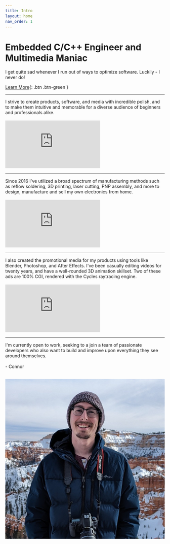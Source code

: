 ```yaml
---
title: Intro
layout: home
nav_order: 1
---
```


# Embedded C/C++ Engineer <span class="quiet-header">and</span> Multimedia&nbsp;Maniac

<blurb>
I get quite sad whenever I run out of ways to optimize software. Luckily - I never do!<br>
</blurb>

[Learn More](https://connor.nishiji.ma/products/emotiscope.html){: .btn .btn-green }

------------------------------

<blurb>
I strive to create products, software, and media <bold>with incredible polish</bold>, and to make them <bold>intuitive and memorable</bold> for a diverse audience of beginners and professionals alike. <br><br>
</blurb>

<iframe class="youtube-video" src="https://www.youtube.com/embed/n2YH9V63OQo" title="YouTube video player" frameborder="0" allow="accelerometer; autoplay; clipboard-write; encrypted-media; gyroscope; picture-in-picture; web-share" allowfullscreen></iframe>

------------------------------

<blurb>
Since 2016 I've utilized a broad spectrum of manufacturing methods such as <bold>reflow soldering, 3D printing, laser cutting, PNP assembly</bold>, and more to <bold>design, manufacture and sell my own electronics from home.</bold><br><br>
</blurb>

<iframe class="youtube-video" src="https://www.youtube.com/embed/don7XKYEpeE" title="YouTube video player" frameborder="0" allow="accelerometer; autoplay; clipboard-write; encrypted-media; gyroscope; picture-in-picture; web-share" allowfullscreen></iframe>

------------------------------

<blurb>
I also created the promotional media for my products using tools like Blender, Photoshop, and After Effects. <bold>I've been casually editing videos for twenty years, and have a well-rounded 3D animation skillset.</bold> Two of these ads are 100% CGI, rendered with the Cycles raytracing engine.<br><br>
</blurb>

<iframe class="youtube-video" src="https://www.youtube.com/embed/xxs3tj32z9A" title="YouTube video player" frameborder="0" allow="accelerometer; autoplay; clipboard-write; encrypted-media; gyroscope; picture-in-picture; web-share" allowfullscreen></iframe>

------------------------------

<blurb>
<bold>I'm currently open to work</bold>, seeking to a join a team of passionate developers who also want to build and improve upon everything they see around themselves.<br><br>
- Connor<br><br>
</blurb>

<img class="portrait" src="https://raw.githubusercontent.com/connornishijima/connornishijima.github.io/main/img/connor.jpeg?raw=true"></img>